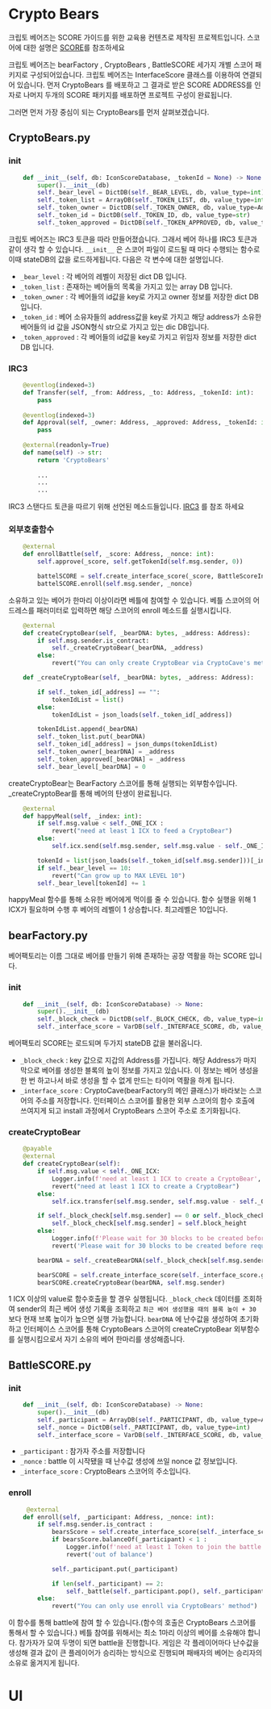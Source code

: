# Crypto Bears
크립토 베어즈는 SCORE 가이드를 위한 교육용 컨텐츠로 제작된 프로젝트입니다. 스코어에 대한 설명은 [SCORE](https://github.com/icon-project/score-guide)를 참조하세요

크립토 베어즈는 bearFactory , CryptoBears , BattleSCORE 세가지 개별 스코어 패키지로 구성되어있습니다. 크립토 베어즈는 InterfaceScore 클래스를 이용하여 연결되어 있습니다. 먼저 CryptoBears 를 배포하고 그 결과로 받은 SCORE ADDRESS를 인자로 나머지 두개의 SCORE 패키지를 배포하면 프로젝트 구성이 완료됩니다.

그러면 먼저 가장 중심이 되는 CryptoBears를 먼저 살펴보겠습니다. 

## CryptoBears.py
### __init__

```python
	def __init__(self, db: IconScoreDatabase, _tokenId = None) -> None:
		super().__init__(db)
		self._bear_level = DictDB(self._BEAR_LEVEL, db, value_type=int)
		self._token_list = ArrayDB(self._TOKEN_LIST, db, value_type=int)
		self._token_owner = DictDB(self._TOKEN_OWNER, db, value_type=Address)
		self._token_id = DictDB(self._TOKEN_ID, db, value_type=str)
		self._token_approved = DictDB(self._TOKEN_APPROVED, db, value_type=Address)

```

크립토 베어즈는 IRC3 토큰을 따라 만들어졌습니다. 그래서 베어 하나를 IRC3 토큰과 같이 생각 할 수 있습니다. `__init__` 은 스코어 파일이 로드될 때 마다 수행되는 함수로 이때 stateDB의 값을 로드하게됩니다. 다음은 각 변수에 대한 설명입니다.
- `_bear_level` : 각 베어의 레벨이 저장된 dict DB 입니다.
- `_token_list` : 존재하는 베어들의 목록을 가지고 있는 array DB 입니다.
- `_token_owner` : 각 베어들의 id값을 key로 가지고 owner 정보를 저장한 dict DB 입니다.
- `_token_id` : 베어 소유자들의 address값을 key로 가지고 해당 address가 소유한 베어들의 id 값을 JSON형식 str으로 가지고 있는 dic DB입니다.
- `_token_approved` :  각 베어들의 id값을 key로 가지고 위임자 정보를 저장한 dict DB 입니다.

### IRC3
```python
	@eventlog(indexed=3)
	def Transfer(self, _from: Address, _to: Address, _tokenId: int):
		pass
        
	@eventlog(indexed=3)
	def Approval(self, _owner: Address, _approved: Address, _tokenId: int):
		pass
		
	@external(readonly=True)
	def name(self) -> str:
		return 'CryptoBears'
		
		...
		...
		...

```
IRC3 스탠다드 토큰을 따르기 위해 선언된 메소드들입니다. [IRC3](https://www.icondev.io/score031.do) 를 참조 하세요

### 외부호출함수
```python
	@external
    def enrollBattle(self, _score: Address, _nonce: int):
        self.approve(_score, self.getTokenId(self.msg.sender, 0))

        battelSCORE = self.create_interface_score(_score, BattleScoreInterface)
        battelSCORE.enroll(self.msg.sender, _nonce)
```
소유하고 있는 베어가 한마리 이상이라면 베틀에 참여할 수 있습니다. 베틀 스코어의 어드레스를 패러미터로 입력하면 해당 스코어의 enroll 메소드를 실행시킵니다.

```python
	@external
    def createCryptoBear(self, _bearDNA: bytes, _address: Address):
        if self.msg.sender.is_contract:
            self._createCryptoBear(_bearDNA, _address)
        else:
            revert("You can only create CryptoBear via CryptoCave's method")

    def _createCryptoBear(self, _bearDNA: bytes, _address: Address):

        if self._token_id[_address] == "":
            tokenIdList = list()
        else:
            tokenIdList = json_loads(self._token_id[_address])

        tokenIdList.append(_bearDNA)
        self._token_list.put(_bearDNA)
        self._token_id[_address] = json_dumps(tokenIdList)
        self._token_owner[_bearDNA] = _address
        self._token_approved[_bearDNA] = _address
        self._bear_level[_bearDNA] = 0
```
createCryptoBear는 BearFactory 스코어를 통해 실행되는 외부함수입니다. _createCryptoBear를 통해 베어의 탄생이 완료됩니다.

```python
	@external
	def happyMeal(self, _index: int):
        if self.msg.value < self._ONE_ICX :
            revert("need at least 1 ICX to feed a CryptoBear")
        else:
            self.icx.send(self.msg.sender, self.msg.value - self._ONE_ICX)

        tokenId = list(json_loads(self._token_id[self.msg.sender]))[_index]
        if self._bear_level == 10:
            revert("Can grow up to MAX LEVEL 10")
        self._bear_level[tokenId] += 1
```
happyMeal 함수를 통해 소유한 베어에게 먹이를 줄 수 있습니다. 함수 실행을 위해 1 ICX가 필요하며 수행 후 베어의 레벨이 1 상승합니다. 최고레벨은 10입니다.


## bearFactory.py
베어팩토리는 이름 그대로 베어를 만들기 위해 존재하는 공장 역활을 하는 SCORE 입니다.
### init
```python
 	def __init__(self, db: IconScoreDatabase) -> None:
        super().__init__(db)
        self._block_check = DictDB(self._BLOCK_CHECK, db, value_type=int)
        self._interface_score = VarDB(self._INTERFACE_SCORE, db, value_type=Address)
```
베어팩토리 SCORE는 로드되며 두가지 stateDB 값을 불러옵니다.
- `_block_check` : key 값으로 지갑의 Address를 가집니다. 해당 Address가 마지막으로 베어를 생성한 블록의 높이 정보를 가지고 있습니다. 이 정보는 베어 생성을 한 번 하고나서 바로 생성을 할 수 없게 만드는 타이머 역활을 하게 됩니다.
- `_interface_score` : CryptoCave(bearFactory의 메인 클래스)가 바라보는 스코어의 주소를 저장합니다. 인터페이스 스코어를 활용한 외부 스코어의 함수 호출에 쓰여지게 되고 install 과정에서 CryptoBears 스코어 주소로 초기화됩니다.

### createCryptoBear
```python
	@payable
    @external
    def createCryptoBear(self):
        if self.msg.value < self._ONE_ICX:
            Logger.info(f'need at least 1 ICX to create a CryptoBear', TAG)
            revert("need at least 1 ICX to create a CryptoBear")
        else:
            self.icx.transfer(self.msg.sender, self.msg.value - self._ONE_ICX)

        if self._block_check[self.msg.sender] == 0 or self._block_check[self.msg.sender] + 30 < self.block_height :
            self._block_check[self.msg.sender] = self.block_height
        else:
            Logger.info(f'Please wait for 30 blocks to be created before requesting again', TAG)
            revert('Please wait for 30 blocks to be created before requesting again')

        bearDNA = self._createBearDNA(self._block_check[self.msg.sender])

        bearSCORE = self.create_interface_score(self._interface_score.get(), CryptoBearsInterface)
        bearSCORE.createCryptoBear(bearDNA, self.msg.sender)
```
1 ICX 이상의 value로 함수호출을 할 경우 실행됩니다. `_block_check` 데이터를 조회하여 sender의 최근 베어 생성 기록을 조회하고 `최근 베어 생성했을 때의 블록 높이 + 30` 보다 현재 브록 높이가 높으면 실행 가능합니다.  `bearDNA` 에 난수값을 생성하여 초기화하고 인터페이스 스코어를 통해 CryptoBears 스코어의 createCryptoBear 외부함수를 실행시킴으로서 자기 소유의 베어 한마리를 생성해줍니다.

## BattleSCORE.py
### init
```python
	def __init__(self, db: IconScoreDatabase) -> None:
        super().__init__(db)
        self._participant = ArrayDB(self._PARTICIPANT, db, value_type=Address)
        self._nonce = DictDB(self._PARTICIPANT, db, value_type=int)
        self._interface_score = VarDB(self._INTERFACE_SCORE, db, value_type=Address)

```
- `_participant` : 참가자 주소를 저장합니다
- `_nonce` : battle 이 시작됐을 때 난수값 생성에 쓰일 nonce 값 정보입니다.
- `_interface_score` : CryptoBears 스코어의 주소입니다.

### enroll
```python
	 @external
    def enroll(self, _participant: Address, _nonce: int):
        if self.msg.sender.is_contract :
            bearsScore = self.create_interface_score(self._interface_score.get(), CryptoBearsinterface)
            if bearsScore.balanceOf(_participant) < 1 :
                Logger.info(f'need at least 1 Token to join the battle', TAG)
                revert('out of balance')

            self._participant.put(_participant)

            if len(self._participant) == 2:
                self._battle(self._participant.pop(), self._participant.pop())
        else:
            revert("You can only use enroll via CryptoBears' method")
```
이 함수를 통해 battle에 참여 할 수 있습니다.(함수의 호출은 CryptoBears 스코어를 통해서 할 수 있습니다.) 베틀 참여를 위해서는 최소 1마리 이상의 베어를 소유해야 합니다. 참가자가 모여 두명이 되면 battle을 진행합니다. 게임은 각 플레이어마다 난수값을 생성해 결과 값이 큰 플레이어가 승리하는 방식으로 진행되며 패배자의 베어는 승리자의 소유로 옮겨지게 됩니다.



# UI
 